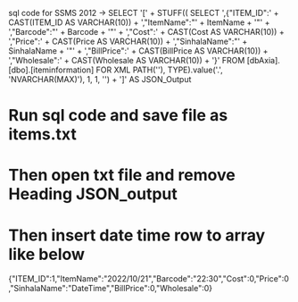 sql code for SSMS 2012 -> SELECT '[' + STUFF((
    SELECT ',{"ITEM_ID":' + CAST(ITEM_ID AS VARCHAR(10)) +
           ',"ItemName":"' + ItemName + '"' +
           ',"Barcode":"' + Barcode + '"' +
           ',"Cost":' + CAST(Cost AS VARCHAR(10)) +
           ',"Price":' + CAST(Price AS VARCHAR(10)) +
           ',"SinhalaName":"' + SinhalaName + '"' +
           ',"BillPrice":' + CAST(BillPrice AS VARCHAR(10)) +
           ',"Wholesale":' + CAST(Wholesale AS VARCHAR(10)) + '}'
    FROM [dbAxia].[dbo].[iteminformation]
    FOR XML PATH(''), TYPE).value('.', 'NVARCHAR(MAX)'), 1, 1, '') + ']'
AS JSON_Output

# Run sql code and save file as items.txt
# Then open txt file and remove Heading JSON_output
# Then insert date time row to array like below
{"ITEM_ID":1,"ItemName":"2022/10/21","Barcode":"22:30","Cost":0,"Price":0,"SinhalaName":"DateTime","BillPrice":0,"Wholesale":0}

